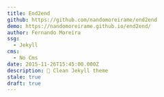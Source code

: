 ```yaml
---
title: End2end
github: https://github.com/nandomoreirame/end2end
demo: https://nandomoreirame.github.io/end2end/
author: Fernando Moreira
ssg:
  - Jekyll
cms:
  - No Cms
date: 2015-11-26T15:45:00.000Z
description: 💎 Clean Jekyll theme
stale: true
draft: true
---
```

